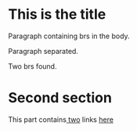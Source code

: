 # This is the title

Paragraph containing brs in the body.

Paragraph separated.

Two brs found.

# Second section

This part contains[ two](link) links [here](link2)
